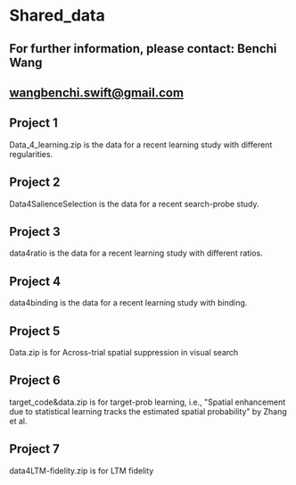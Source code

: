 # Shared_data
## For further information, please contact: Benchi Wang 
## wangbenchi.swift@gmail.com

## Project 1
Data_4_learning.zip is the data for a recent learning study with different regularities.

## Project 2
Data4SalienceSelection is the data for a recent search-probe study.

## Project 3
data4ratio is the data for a recent learning study with different ratios.

## Project 4
data4binding is the data for a recent learning study with binding.

## Project 5
Data.zip is for Across-trial spatial suppression in visual search

## Project 6
target_code&data.zip is for target-prob learning, i.e., "Spatial enhancement due to statistical learning tracks the estimated spatial probability" by Zhang et al.

## Project 7
data4LTM-fidelity.zip is for LTM fidelity
